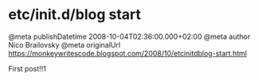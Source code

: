 # etc/init.d/blog start

@meta publishDatetime 2008-10-04T02:36:00.000+02:00
@meta author Nico Brailovsky
@meta originalUrl https://monkeywritescode.blogspot.com/2008/10/etcinitdblog-start.html

First post!!1

